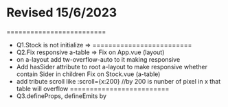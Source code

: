 # Revised 15/6/2023
=========================
- Q1.Stock is not initialize
=> 
=========================
- Q2.Fix responsive a-table
=> Fix on App.vue (layout)
- on a-layout add tw-overflow-auto to it making responsive
- Add hasSider attribute to root a-layout to make responsive whether contain Sider in children 
Fix on Stock.vue (a-table)
- add tribute scroll like :scroll={x:200} //by 200 is nunber of pixel in x that table will overflow
=========================
- Q3.defineProps, defineEmits by <script setup> and setup function defineComponents
=>  <script setup> is top-level binding it will execute every time an instance of the component is created.
- using Composition API inside Single-File Components (SFCs)

references:
https://youtu.be/9whgkjxoCME?t=818 
https://vuejs.org/api/sfc-script-setup.html#defineprops-defineemits 
=========================
- Q4.Binding Icon of ant-design
=> use <Icon :componet="props.icon"></Icon> instead of v-for and v-if v-else check condition
=========================